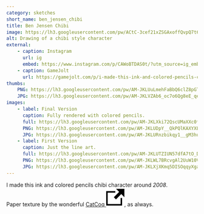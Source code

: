 ```yaml
---
category: sketches
short_name: ben_jensen_chibi
title: Ben Jensen Chibi
image: https://lh3.googleusercontent.com/pw/ACtC-3cef21xZSGAxoffQvpQ7t6Dsjm-oay4SS8zsqVWRsn1ht0aG22CykfBGh3jj_VmaLaJTjKUvlYtbG2Fj9lUJtVnCURib1-ZTRLY3mB7E8NaPPHNE2aymcPW4UQh0Jm9lrXUQ3Or4gbp2IdmYzxVAcGm=w1200-h630-no?authuser=0
alt: Drawing of a chibi style character
external:
    - caption: Instagram
      url: ig
      embed: https://www.instagram.com/p/CAWoBTDAS0t/?utm_source=ig_embed&amp;utm_campaign=loading
    - caption: GameJolt
      url: https://gamejolt.com/p/i-made-this-ink-and-colored-pencils-chibi-character-around-2008-p-dudnjtzh
thumbs:
    PNG: https://lh3.googleusercontent.com/pw/AM-JKLUuLmehFaBbQ6clZ8pGT3f95MS3-XjscUUCJBWodQLEVmcIRUxW448U8_5RyY6N3Y5bQ5egvgY-MpjvLgBT037NyM0h0Cj_2_NjGkFBSnpzD1XD5zSGeYV7eA3WP_jvqIIjzGJbQ5M39IRY8lTEKcXK
    JPG: https://lh3.googleusercontent.com/pw/AM-JKLVZAb6_oc7o6Qg8eE_qeSTojjzqJaliELetWeBfo3eA9LoHBt3d_rF6OWXnevLksMQS69RVhLOdhha_m2ln_XQGCZqjJPDsAGYywk6AZDhvbZ1JrT-Z7NjXZn5oo4FuvNmOYMEziYBYtA-Z2VH1vB-u
images:
    - label: Final Version
      caption: Fully rendered with colored pencils.
      full: https://lh3.googleusercontent.com/pw/AM-JKLXki72QscUMaXXc0fdteYxkcRd1GjNQ-Nrt5cY667SZ2AvUrZ4espaRrKZ04EW8Jg-md3Z2Bbbs9zIBKeZxXqJsPvwsPrc25OKYYJhEV_8W8Q2FaUKNZ9OGSmVu4gRwOQcPWZTr0bwNJ21AbuiLkezo=s1080
      PNG: https://lh3.googleusercontent.com/pw/AM-JKLUDpY__QkPQlKAXYXLVnJJUjOiTkSrbxP5JGYwJ0ntO_cNq_egFjbmJrw76SAHvYc8kmPpH86fNvrNmTh1AEmIKezUZ2ukZSjOry17xtDRie8_DGXGxMkeX5Q7MyKWLWMDouiSn7I4D69SX3SAWbW3a
      JPG: https://lh3.googleusercontent.com/pw/AM-JKLURnzbikqy1__gM3hu5JRJMoW3GCKIoGLKP7NaAN_glB2weXVmEGnq_wzy3xxg6-dN7iXz9YIKNrpcPGfmMFVFW4eClHVSUETz0OS4ysO5r97w-g2Uu4GdC2n2nnPUttoswbhL-s5d5WFOcbBUE9Fxh
    - label: First Version
      caption: Just the line art.
      full: https://lh3.googleusercontent.com/pw/AM-JKLUTZIUN57dfA7tO_DyN3HwZ6gr6EUtut5dTbw2IWfM0kkVlVJ2gbXr2TRZiXenwx2Khogp8vlE5G6_709N7g_QMefWBmyc8qQO0mKLMtFp_ttDvohHujiaMUffCLbMinwthSg9QalDeY4vB_I4pz0Ww=s1080
      PNG: https://lh3.googleusercontent.com/pw/AM-JKLWL7BRcvgAl2UuW10V5JOQVjMkxSEYbiXQ8ZItGsc8IkutDTxhtOP8yELU7vyhWfGlL6WN55XRJaCakKp8undw1H4pGybQCOt7IrrpqpwkDHZzCNjUMh23EQtuFJGlmgvZxV5jHRs4nByvPPYPwsrw_
      JPG: https://lh3.googleusercontent.com/pw/AM-JKLXjXKmq5DISOqqyXgaJ1GoZYglpbpgLhB_2b0_INIVkMXygJUgIikdvdkdhXobw95GUPeYR4U6WHzbssqqSd2xpy8UIvKtYKX0R3-sirYhdHBbVKnXMoeazPU7I-YAaJpVd6EdT0OLeo4TjKYwd-pgR
---
```


I made this ink and colored pencils chibi character around *2008*.  
Paper texture by the wonderful [CatCoq <img src="/assets/images/icons/external.svg" alt="External Link" class="external-icon">](https://www.instagram.com/catcoq/), as always.
